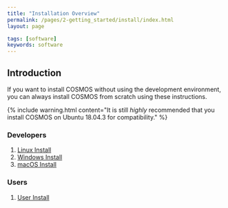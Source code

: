 ```yaml
---
title: "Installation Overview"
permalink: /pages/2-getting_started/install/index.html
layout: page

tags: [software]
keywords: software
---
```


## Introduction

If you want to install COSMOS without using the development environment, you can always install COSMOS from scratch using these instructions.

{% include warning.html content="It is still _highly_ recommended that you install COSMOS on Ubuntu 18.04.3 for compatibility." %}


### Developers
1. [Linux Install]({{site.baseurl}}/pages/2-getting_started/install/ubuntu-install.html)
2. [Windows Install]({{site.baseurl}}/pages/2-getting_started/install/ubuntu-install.html)
3. [macOS Install](https://docs.google.com/document/d/146mBWBmxkAu0qBdSlCSer1nqVvOLBn_B-VzkcwpjhEU)

### Users
1. [User Install]({{site.baseurl}}/pages/2-getting_started/install/user-install.html)
